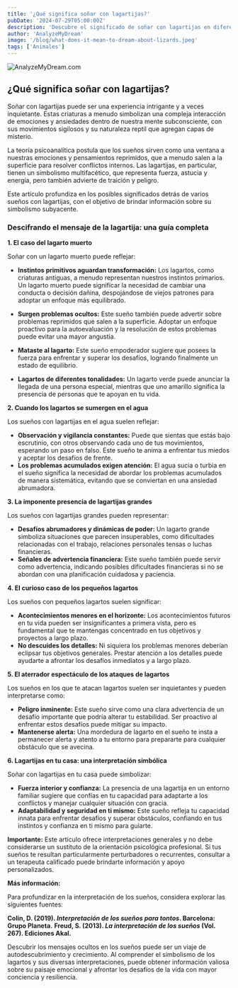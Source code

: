 ```yaml
---
title: '¿Qué significa soñar con lagartijas?'
pubDate: '2024-07-29T05:00:00Z'
description: 'Descubre el significado de soñar con lagartijas en diferentes contextos, desde lagartijas muertas hasta ataques y su presencia en tu hogar. Explora cómo interpretar estos sueños en relación a tu vida y emociones.'
author: 'AnalyzeMyDream'
image: '/blog/what-does-it-mean-to-dream-about-lizards.jpeg'
tags: ['Animales']
---
```


![AnalyzeMyDream.com](/blog/what-does-it-mean-to-dream-about-lizards.jpeg)

## ¿Qué significa soñar con lagartijas?

Soñar con lagartijas puede ser una experiencia intrigante y a veces inquietante. Estas criaturas a menudo simbolizan una compleja interacción de emociones y ansiedades dentro de nuestra mente subconsciente, con sus movimientos sigilosos y su naturaleza reptil que agregan capas de misterio. 

La teoría psicoanalítica postula que los sueños sirven como una ventana a nuestras emociones y pensamientos reprimidos, que a menudo salen a la superficie para resolver conflictos internos. Las lagartijas, en particular, tienen un simbolismo multifacético, que representa fuerza, astucia y energía, pero también advierte de traición y peligro. 

Este artículo profundiza en los posibles significados detrás de varios sueños con lagartijas, con el objetivo de brindar información sobre su simbolismo subyacente.

### Descifrando el mensaje de la lagartija: una guía completa

**1. El caso del lagarto muerto**

Soñar con un lagarto muerto puede reflejar:

- **Instintos primitivos aguardan transformación:** Los lagartos, como criaturas antiguas, a menudo representan nuestros instintos primarios. Un lagarto muerto puede significar la necesidad de cambiar una conducta o decisión dañina, despojándose de viejos patrones para adoptar un enfoque más equilibrado.
- **Surgen problemas ocultos:** Este sueño también puede advertir sobre problemas reprimidos que salen a la superficie. Adoptar un enfoque proactivo para la autoevaluación y la resolución de estos problemas puede evitar una mayor angustia.

- **Mataste al lagarto:** Este sueño empoderador sugiere que posees la fuerza para enfrentar y superar los desafíos, logrando finalmente un estado de equilibrio.
- **Lagartos de diferentes tonalidades:** Un lagarto verde puede anunciar la llegada de una persona especial, mientras que uno amarillo significa la presencia de personas que te apoyan en tu vida. 

**2. Cuando los lagartos se sumergen en el agua**

Los sueños con lagartijas en el agua suelen reflejar:

- **Observación y vigilancia constantes:** Puede que sientas que estás bajo escrutinio, con otros observando cada uno de tus movimientos, esperando un paso en falso. Este sueño te anima a enfrentar tus miedos y aceptar los desafíos de frente.
- **Los problemas acumulados exigen atención:** El agua sucia o turbia en el sueño significa la necesidad de abordar los problemas acumulados de manera sistemática, evitando que se conviertan en una ansiedad abrumadora.

**3. La imponente presencia de lagartijas grandes**

Los sueños con lagartijas grandes pueden representar:

- **Desafíos abrumadores y dinámicas de poder:** Un lagarto grande simboliza situaciones que parecen insuperables, como dificultades relacionadas con el trabajo, relaciones personales tensas o luchas financieras.
- **Señales de advertencia financiera:** Este sueño también puede servir como advertencia, indicando posibles dificultades financieras si no se abordan con una planificación cuidadosa y paciencia.

**4. El curioso caso de los pequeños lagartos**

Los sueños con pequeños lagartos suelen significar:

- **Acontecimientos menores en el horizonte:** Los acontecimientos futuros en tu vida pueden ser insignificantes a primera vista, pero es fundamental que te mantengas concentrado en tus objetivos y proyectos a largo plazo.
- **No descuides los detalles:** Ni siquiera los problemas menores deberían eclipsar tus objetivos generales. Prestar atención a los detalles puede ayudarte a afrontar los desafíos inmediatos y a largo plazo.

**5. El aterrador espectáculo de los ataques de lagartos**

Los sueños en los que te atacan lagartos suelen ser inquietantes y pueden interpretarse como:

- **Peligro inminente:** Este sueño sirve como una clara advertencia de un desafío importante que podría alterar tu estabilidad. Ser proactivo al enfrentar estos desafíos puede mitigar su impacto.
- **Mantenerse alerta:** Una mordedura de lagarto en el sueño te insta a permanecer alerta y atento a tu entorno para prepararte para cualquier obstáculo que se avecina.

**6. Lagartijas en tu casa: una interpretación simbólica**

Soñar con lagartijas en tu casa puede simbolizar:

- **Fuerza interior y confianza:** La presencia de una lagartija en un entorno familiar sugiere que confías en tu capacidad para adaptarte a los conflictos y manejar cualquier situación con gracia.
- **Adaptabilidad y seguridad en ti mismo:** Este sueño refleja tu capacidad innata para enfrentar desafíos y superar obstáculos, confiando en tus instintos y confianza en ti mismo para guiarte.

**Importante:** Este artículo ofrece interpretaciones generales y no debe considerarse un sustituto de la orientación psicológica profesional. Si tus sueños te resultan particularmente perturbadores o recurrentes, consultar a un terapeuta calificado puede brindarte información y apoyo personalizados.

**Más información:**

Para profundizar en la interpretación de los sueños, considera explorar las siguientes fuentes:

**Colin, D. (2019). *Interpretación de los sueños para tontos*. Barcelona: Grupo Planeta.**
**Freud, S. (2013). *La interpretación de los sueños* (Vol. 267). Ediciones Akal.**

Descubrir los mensajes ocultos en los sueños puede ser un viaje de autodescubrimiento y crecimiento. Al comprender el simbolismo de los lagartos y sus diversas interpretaciones, puede obtener información valiosa sobre su paisaje emocional y afrontar los desafíos de la vida con mayor conciencia y resiliencia.